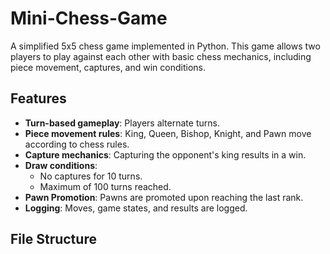 # Mini-Chess-Game

A simplified 5x5 chess game implemented in Python. This game allows two players to play against each other with basic chess mechanics, including piece movement, captures, and win conditions.

## Features

- **Turn-based gameplay**: Players alternate turns.
- **Piece movement rules**: King, Queen, Bishop, Knight, and Pawn move according to chess rules.
- **Capture mechanics**: Capturing the opponent's king results in a win.
- **Draw conditions**:
  - No captures for 10 turns.
  - Maximum of 100 turns reached.
- **Pawn Promotion**: Pawns are promoted upon reaching the last rank.
- **Logging**: Moves, game states, and results are logged.

## File Structure

